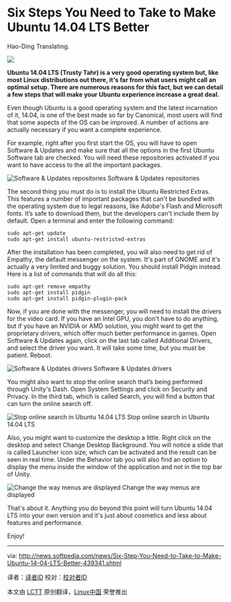 Six Steps You Need to Take to Make Ubuntu 14.04 LTS Better
================================================================================
Hao-Ding Translating.

![](http://i1-news.softpedia-static.com/images/news2/Six-Step-You-Need-to-Take-to-Make-Ubuntu-14-04-LTS-Better-439341-2.jpg)

**Ubuntu 14.04 LTS (Trusty Tahr) is a very good operating system but, like most Linux distributions out there, it's far from what users might call an optimal setup. There are numerous reasons for this fact, but we can detail a few steps that will make your Ubuntu experience increase a great deal.**

Even though Ubuntu is a good operating system and the latest incarnation of it, 14.04, is one of the best made so far by Canonical, most users will find that some aspects of the OS can be improved. A number of actions are actually necessary if you want a complete experience.

For example, right after you first start the OS, you will have to open Software & Updates and make sure that all the options in the first Ubuntu Software tab are checked. You will need these repositories activated if you want to have access to the all the important packages.

![Software & Updates repositories](http://i1-news.softpedia-static.com/images/news2/Six-Step-You-Need-to-Take-to-Make-Ubuntu-14-04-LTS-Better-439341-3.jpg)
Software & Updates repositories

The second thing you must do is to install the Ubuntu Restricted Extras. This features a number of important packages that can't be bundled with the operating system due to legal reasons, like Adobe's Flash and Microsoft fonts. It’s safe to download them, but the developers can't include them by default. Open a terminal and enter the following command:

    sudo apt-get update
    sudo apt-get install ubuntu-restricted-extras

After the installation has been completed, you will also need to get rid of Empathy, the default messenger on the system. It's part of GNOME and it's actually a very limited and buggy solution. You should install Pidgin instead. Here is a list of commands that will do all this:

    sudo apt-get remove empathy
    sudo apt-get install pidgin
    sudo apt-get install pidgin-plugin-pack

Now, if you are done with the messenger, you will need to install the drivers for the video card. If you have an Intel GPU, you don't have to do anything, but if you have an NVIDIA or AMD solution, you might want to get the proprietary drivers, which offer much better performance in games. Open Software & Updates again, click on the last tab called Additional Drivers, and select the driver you want. It will take some time, but you must be patient. Reboot.

![Software & Updates drivers](http://i1-news.softpedia-static.com/images/news2/Six-Step-You-Need-to-Take-to-Make-Ubuntu-14-04-LTS-Better-439341-4.jpg)
Software & Updates drivers

You might also want to stop the online search that’s being performed through Unity's Dash. Open System Settings and click on Security and Privacy. In the third tab, which is called Search, you will find a button that can turn the online search off.

![Stop online search in Ubuntu 14.04 LTS](http://i1-news.softpedia-static.com/images/news2/Six-Step-You-Need-to-Take-to-Make-Ubuntu-14-04-LTS-Better-439341-5.jpg)
Stop online search in Ubuntu 14.04 LTS

Also, you might want to customize the desktop a little. Right click on the desktop and select Change Desktop Background. You will notice a slide that is called Launcher icon size, which can be activated and the result can be seen in real time. Under the Behavior tab you will also find an option to display the menu inside the window of the application and not in the top bar of Unity.

![Change the way menus are displayed](http://i1-news.softpedia-static.com/images/news2/Six-Step-You-Need-to-Take-to-Make-Ubuntu-14-04-LTS-Better-439341-6.jpg)
Change the way menus are displayed

That's about it. Anything you do beyond this point will turn Ubuntu 14.04 LTS into your own version and it's just about cosmetics and less about features and performance.

Enjoy!

--------------------------------------------------------------------------------

via: http://news.softpedia.com/news/Six-Step-You-Need-to-Take-to-Make-Ubuntu-14-04-LTS-Better-439341.shtml

译者：[译者ID](https://github.com/译者ID) 校对：[校对者ID](https://github.com/校对者ID)

本文由 [LCTT](https://github.com/LCTT/TranslateProject) 原创翻译，[Linux中国](http://linux.cn/) 荣誉推出